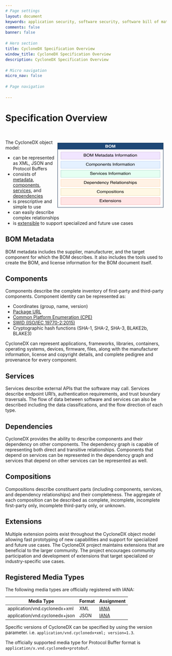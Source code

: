 ```yaml
---
# Page settings
layout: document
keywords: application security, software security, software bill of material, SBOM, BOM, open source, supply chain, specification, spdx, license, package url, purl, cpe
comments: false
banner: false

# Hero section
title: CycloneDX Specification Overview
window_title: CycloneDX Specification Overview
description: CycloneDX Specification Overview

# Micro navigation
micro_nav: false

# Page navigation
    
---
```


# Specification Overview

&nbsp;<!-- without this hack, the dropdown menu has issues due to h1 and h2 happening right after each other -->

<img src="/theme/assets/images/high-level-object-model-small.svg" width="331" height="202" alt="CycloneDX Object Model Overview" style="display:block; float:right; margin:10px">

The CycloneDX object model:
* can be represented as XML, JSON and Protocol Buffers
* consists of [metadata](#bom-metadata), [components](#components), [services](#services), and [dependencies](#dependencies)
* is prescriptive and simple to use
* can easily describe complex relationships
* is [extensible](#extensions) to support specialized and future use cases


## BOM Metadata
BOM metadata includes the supplier, manufacturer, and the target component for which the BOM describes. It also includes
the tools used to create the BOM, and license information for the BOM document itself.

## Components
Components describe the complete inventory of first-party and third-party components. Component identity can be represented as:
* Coordinates (group, name, version)
* [Package URL](https://github.com/package-url/purl-spec)
* [Common Platform Enumeration (CPE)](https://nvd.nist.gov/products/cpe)
* [SWID (ISO/IEC 19770-2:2015)](https://www.iso.org/standard/65666.html)
* Cryptographic hash functions (SHA-1, SHA-2, SHA-3, BLAKE2b, BLAKE3)

CycloneDX can represent applications, frameworks, libraries, containers, operating systems, devices, firmware, files, along
with the manufacturer information, license and copyright details, and complete pedigree and provenance for every component.

## Services
Services describe external APIs that the software may call. Services describe endpoint URI’s, authentication requirements, 
and trust boundary traversals. The flow of data between software and services can also be described including the data 
classifications, and the flow direction of each type.

## Dependencies
CycloneDX provides the ability to describe components and their dependency on other components. The dependency graph is 
capable of representing both direct and transitive relationships. Components that depend on services can be represented 
in the dependency graph and services that depend on other services can be represented as well.

## Compositions
Compositions describe constituent parts (including components, services, and dependency relationships) and their 
completeness. The aggregate of each composition can be described as complete, incomplete, incomplete first-party only, 
incomplete third-party only, or unknown.

## Extensions
Multiple extension points exist throughout the CycloneDX object model allowing fast prototyping of new capabilities
and support for specialized and future use cases. The CycloneDX project maintains extensions that are beneficial to
the larger community. The project encourages community participation and development of extensions that target 
specialized or industry-specific use cases.


## Registered Media Types

The following media types are officially registered with IANA:

| Media Type | Format | Assignment |
| ------- | --------- | --------- |
| application/vnd.cyclonedx+xml | XML | [IANA](https://www.iana.org/assignments/media-types/application/vnd.cyclonedx+xml) |
| application/vnd.cyclonedx+json | JSON | [IANA](https://www.iana.org/assignments/media-types/application/vnd.cyclonedx+json) |

Specific versions of CycloneDX can be specified by using the version parameter. i.e. `application/vnd.cyclonedx+xml; version=1.3`.

The officially supported media type for Protocol Buffer format is `application/x.vnd.cyclonedx+protobuf`.
